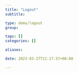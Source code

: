 ```yaml
---
title: "Logout"
subtitle:

type: demo/logout
group:

tags: []
categories: []

aliases:

date: 2023-03-27T21:17:57+08:00

---
```


